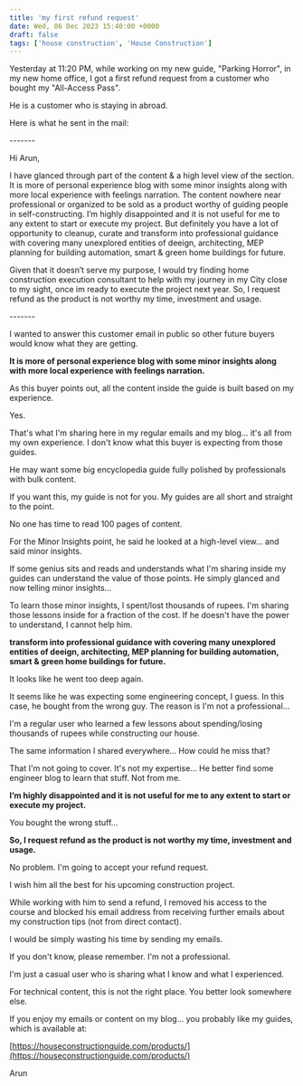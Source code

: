 ```yaml
---
title: 'my first refund request'
date: Wed, 06 Dec 2023 15:40:00 +0000
draft: false
tags: ['house construction', 'House Construction']
---
```


Yesterday at 11:20 PM, while working on my new guide, "Parking Horror", in my new home office, I got a first refund request from a customer who bought my "All-Access Pass".

He is a customer who is staying in abroad.

Here is what he sent in the mail:

\-------

Hi Arun,

I have glanced through part of the content & a high level view of the section. It is more of personal experience blog with some minor insights along with more local experience with feelings narration. The content nowhere near professional or organized to be sold as a product worthy of guiding people in self-constructing. I’m highly disappointed and it is not useful for me to any extent to start or execute my project. But definitely you have a lot of opportunity to cleanup, curate and transform into professional guidance with covering many unexplored entities of deeign, architecting, MEP planning for building automation, smart & green home buildings for future.

Given that it doesn’t serve my purpose, I would try finding home construction execution consultant to help with my journey in my City close to my sight, once im ready to execute the project next year. So, I request refund as the product is not worthy my time, investment and usage.

\-------

I wanted to answer this customer email in public so other future buyers would know what they are getting.

**It is more of personal experience blog with some minor insights along with more local experience with feelings narration.**

As this buyer points out, all the content inside the guide is built based on my experience.

Yes.

That's what I'm sharing here in my regular emails and my blog… it's all from my own experience. I don't know what this buyer is expecting from those guides.

He may want some big encyclopedia guide fully polished by professionals with bulk content.

If you want this, my guide is not for you. My guides are all short and straight to the point.

No one has time to read 100 pages of content.

For the Minor Insights point, he said he looked at a high-level view… and said minor insights.

If some genius sits and reads and understands what I'm sharing inside my guides can understand the value of those points. He simply glanced and now telling minor insights…

To learn those minor insights, I spent/lost thousands of rupees. I'm sharing those lessons inside for a fraction of the cost. If he doesn't have the power to understand, I cannot help him.

**transform into professional guidance with covering many unexplored entities of deeign, architecting, MEP planning for building automation, smart & green home buildings for future.**

It looks like he went too deep again.

It seems like he was expecting some engineering concept, I guess. In this case, he bought from the wrong guy. The reason is I'm not a professional…

I'm a regular user who learned a few lessons about spending/losing thousands of rupees while constructing our house.

The same information I shared everywhere… How could he miss that?

That I'm not going to cover. It's not my expertise… He better find some engineer blog to learn that stuff. Not from me.

**I’m highly disappointed and it is not useful for me to any extent to start or execute my project.**

You bought the wrong stuff…

**So, I request refund as the product is not worthy my time, investment and usage.**

No problem. I'm going to accept your refund request.

I wish him all the best for his upcoming construction project.

While working with him to send a refund, I removed his access to the course and blocked his email address from receiving further emails about my construction tips (not from direct contact).

I would be simply wasting his time by sending my emails.

If you don't know, please remember. I'm not a professional.

I'm just a casual user who is sharing what I know and what I experienced.

For technical content, this is not the right place. You better look somewhere else.

If you enjoy my emails or content on my blog… you probably like my guides, which is available at:

[https://houseconstructionguide.com/products/](https://houseconstructionguide.com/products/)

Arun